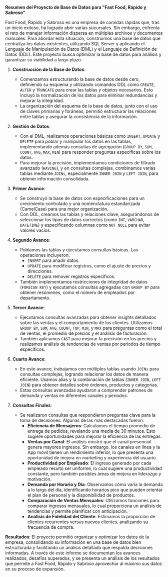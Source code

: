 **Resumen del Proyecto de Base de Datos para "Fast Food, Rápido y Sabroso"**

Fast Food, Rápido y Sabroso es una empresa de comidas rápidas que, tras un inicio exitoso, ha logrado abrir varias sucursales. Sin embargo, enfrenta el reto de manejar información dispersa en múltiples archivos y documentos manuales. Para abordar esta situación, construimos una base de datos que centraliza los datos existentes, utilizando SQL Server y aplicando el Lenguaje de Manipulación de Datos (DML) y el Lenguaje de Definición de Datos (DDL). Este proyecto busca optimizar la base de datos para análisis y garantizar su viabilidad a largo plazo.

1. **Construcción de la Base de Datos**:
   - Comenzamos estructurando la base de datos desde cero, definiendo su esquema y utilizando comandos DDL como `CREATE`, `ALTER` y `TRUNCATE` para crear las tablas y objetos necesarios. Esto incluyó la normalización de los datos para eliminar redundancias y mejorar la integridad.
   - La organización del esquema de la base de datos, junto con el uso de claves primarias y foráneas, permitió estructurar las relaciones entre tablas y asegurar la consistencia de la información.
   
2. **Gestión de Datos**:
   - Con el DML, realizamos operaciones básicas como `INSERT`, `UPDATE` y `DELETE` para poblar y manipular los datos en las tablas, implementando además consultas de agregación (`GROUP BY`, `SUM`, `COUNT`, `AVG`, `MAX`, `MIN`) para responder preguntas específicas sobre los datos.
   - Para mejorar la precisión, implementamos condiciones de filtrado avanzado (`HAVING`), y en consultas complejas, combinamos varias tablas mediante `JOINs`, especialmente `INNER JOIN` y `LEFT JOIN`, para obtener información consolidada.

3. **Primer Avance**:
   - Se construyó la base de datos con especificaciones para un crecimiento controlado y una nomenclatura estandarizada (CamelCase) para una mejor organización.
   - Con DDL, creamos las tablas y relaciones clave, asegurándonos de seleccionar los tipos de datos correctos (como `INT`, `VARCHAR`, `DATETIME`) y especificando columnas como `NOT NULL` para evitar valores vacíos.

4. **Segundo Avance**:
   - Poblamos las tablas y ejecutamos consultas básicas. Las operaciones incluyeron:
     - `INSERT` para añadir datos.
     - `UPDATE` para modificar registros, como el ajuste de precios y direcciones.
     - `DELETE` para remover registros específicos.
   - También implementamos restricciones de integridad de datos (`FOREIGN KEY`) y ejecutamos consultas agregadas con `GROUP BY` para obtener resúmenes, como el número de empleados por departamento.

5. **Tercer Avance**:
   - Ejecutamos consultas avanzadas para obtener insights detallados sobre las ventas y el comportamiento de los clientes. Utilizamos `GROUP BY`, `SUM`, `AVG`, `COUNT`, `TOP`, `MIN`, y `MAX` para preguntas como el total de ventas, el promedio de precios y el análisis de facturación.
   - También aplicamos `CAST` para mejorar la precisión en los precios y realizamos análisis de tendencias de ventas por períodos de tiempo específicos.

6. **Cuarto Avance**:
   - En este avance, trabajamos con múltiples tablas usando `JOINs` para consultas complejas, logrando relacionar los datos de manera eficiente. Usamos alias y la combinación de tablas (`INNER JOIN`, `LEFT JOIN`) para obtener detalles sobre órdenes, productos y categorías.
   - Estas consultas avanzadas ayudaron a comprender patrones de demanda y ventas en diferentes canales y periodos.

7. **Consultas Finales**:
   - Se realizaron consultas que respondieron preguntas clave para la toma de decisiones. Algunas de las más destacadas fueron:
     - **Eficiencia de Mensajeros**: Calculamos el tiempo promedio de entrega de pedidos, revelando una media de 30 minutos. Esto sugiere oportunidades para mejorar la eficiencia de las entregas.
     - **Ventas por Canal**: El análisis mostró que el canal presencial genera mayores ingresos. Sin embargo, los canales en línea y la App móvil tienen un rendimiento inferior, lo que presenta una oportunidad de mejora en marketing y experiencia del usuario.
     - **Productividad por Empleado**: El ingreso generado por cada empleado resultó ser uniforme, lo cual sugiere una productividad constante, pero también posibles áreas de mejora en liderazgo y motivación.
     - **Demanda por Horario y Día**: Observamos cómo varía la demanda a lo largo del día, identificando horarios pico que pueden orientar el plan de personal y la disponibilidad de productos.
     - **Comparación de Ventas Mensuales**: Utilizamos funciones para comparar ingresos mensuales, lo cual proporciona un análisis de tendencias y permite planificar con anticipación.
     - **Análisis de Fidelidad del Cliente**: Estimamos la proporción de clientes recurrentes versus nuevos clientes, analizando su frecuencia de compra.

**Resultados**:
El proyecto permitió organizar y optimizar los datos de la empresa, consolidando su información en una base de datos bien estructurada y facilitando un análisis detallado que respalda decisiones informadas. A través de este informe se documentan los avances realizados, desafíos superados, y se presenta un análisis de los resultados que permite a Fast Food, Rápido y Sabroso aprovechar al máximo sus datos en su proceso de expansión.

